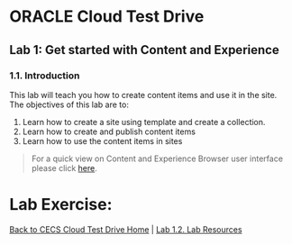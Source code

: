 # ORACLE Cloud Test Drive #

## Lab 1: Get started with Content and Experience ##

### 1.1. Introduction ###

This lab will teach you how to create content items and use it in the site. 
The objectives of this lab are to: 

1. Learn how to create a site using template and create a collection. 
2. Learn how to create and publish content items 
3. Learn how to use the content items in sites 


>For a quick view on Content and Experience Browser user interface please click [here](https://docs.oracle.com/en/cloud/paas/content-cloud/user/quick-overview-your-browser-home-page.html).

# Lab Exercise: #
[Back to CECS Cloud Test Drive Home](README.md) | [Lab 1.2. Lab Resources](102-CecsLab.md)
